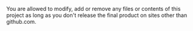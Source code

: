 You are allowed to modify, add or remove any files or contents of this project as long as you don't release the final product on sites other than github.com.
